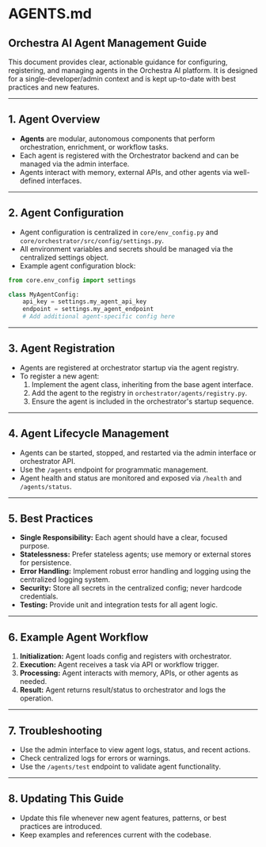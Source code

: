 # AGENTS.md

## Orchestra AI Agent Management Guide

This document provides clear, actionable guidance for configuring, registering, and managing agents in the Orchestra AI platform. It is designed for a single-developer/admin context and is kept up-to-date with best practices and new features.

---

## 1. Agent Overview

- **Agents** are modular, autonomous components that perform orchestration, enrichment, or workflow tasks.
- Each agent is registered with the Orchestrator backend and can be managed via the admin interface.
- Agents interact with memory, external APIs, and other agents via well-defined interfaces.

---

## 2. Agent Configuration

- Agent configuration is centralized in `core/env_config.py` and `core/orchestrator/src/config/settings.py`.
- All environment variables and secrets should be managed via the centralized settings object.
- Example agent configuration block:

```python
from core.env_config import settings

class MyAgentConfig:
    api_key = settings.my_agent_api_key
    endpoint = settings.my_agent_endpoint
    # Add additional agent-specific config here
```

---

## 3. Agent Registration

- Agents are registered at orchestrator startup via the agent registry.
- To register a new agent:
  1. Implement the agent class, inheriting from the base agent interface.
  2. Add the agent to the registry in `orchestrator/agents/registry.py`.
  3. Ensure the agent is included in the orchestrator's startup sequence.

---

## 4. Agent Lifecycle Management

- Agents can be started, stopped, and restarted via the admin interface or orchestrator API.
- Use the `/agents` endpoint for programmatic management.
- Agent health and status are monitored and exposed via `/health` and `/agents/status`.

---

## 5. Best Practices

- **Single Responsibility:** Each agent should have a clear, focused purpose.
- **Statelessness:** Prefer stateless agents; use memory or external stores for persistence.
- **Error Handling:** Implement robust error handling and logging using the centralized logging system.
- **Security:** Store all secrets in the centralized config; never hardcode credentials.
- **Testing:** Provide unit and integration tests for all agent logic.

---

## 6. Example Agent Workflow

1. **Initialization:** Agent loads config and registers with orchestrator.
2. **Execution:** Agent receives a task via API or workflow trigger.
3. **Processing:** Agent interacts with memory, APIs, or other agents as needed.
4. **Result:** Agent returns result/status to orchestrator and logs the operation.

---

## 7. Troubleshooting

- Use the admin interface to view agent logs, status, and recent actions.
- Check centralized logs for errors or warnings.
- Use the `/agents/test` endpoint to validate agent functionality.

---

## 8. Updating This Guide

- Update this file whenever new agent features, patterns, or best practices are introduced.
- Keep examples and references current with the codebase.
